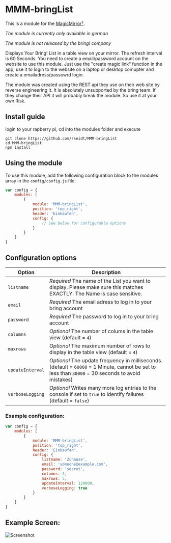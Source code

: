 # MMM-bringList

This is a module for the [MagicMirror²](https://github.com/MichMich/MagicMirror/).

*The module is currently only available in german*

*The module is not released by the bring! company*

Displays Your Bring! List in a table view on your mirror. The refresh interval is 60 Seconds. You need to create a email/password account on the website to use this module. Just use the "create magic link" function in the app, use it to login to the website on a laptop or desktop comupter and create a emailadress/passowrd login.

The module was created using the REST api they use on their web site by reverse engineering it. It is absolutely unsupported by the bring team. If they change their API it will probably break the module. So use it at your own Risk.

## Install guide

login to your rapberry pi, cd into the modules folder and execute
```
git clone https://github.com/rseidt/MMM-bringList
cd MMM-bringList
npm install
```

## Using the module

To use this module, add the following configuration block to the modules array in the `config/config.js` file:
```js
var config = {
    modules: [
        {
            module: 'MMM-bringList',
            position: 'top_right',
            header: 'Einkaufen',
            config: {
                // See below for configurable options
            }
        }
    ]
}
```

## Configuration options

| Option           | Description
|----------------- |-----------
| `listname`       | *Required* The name of the List you want to display. Please make sure this matches EXACTLY. The Name is case sensitive. 
| `email`          | *Required* The email adress to log in to your bring account 
| `password`       | *Required* The password to log in to your bring account 
| `columns`        | *Optional* The number of colums in the table view (default = `4`)
| `maxrows`        | *Optional* The maximum number of rows to display in the table view (default = `4`)
| `updateInterval` | *Optional* The update frequency in milliseconds. (default = `60000` = 1 Minute, cannot be set to less than `30000` = 30 seconds to avoid mistakes)
| `verboseLogging` | *Optional* Writes many more log entries to the console if set to `true` to identify failures (default = `false`)

### Example configuration:
```js
var config = {
    modules: [
        {
            module: 'MMM-bringList',
            position: 'top_right',
            header: 'Einkaufen',
            config: {
                listname: 'Zuhause',
                email: 'someone@example.com',
                password: 'secret',
                columns: 3,
                maxrows: 5,
                updateInterval: 120000,
                verboseLogging: true
            }
        }
    ]
}
```

## Example Screen:
![Screenshot](Screenshot.JPG)